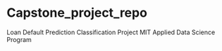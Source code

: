 # Capstone_project_repo
Loan Default Prediction Classification Project
MIT Applied Data Science Program
